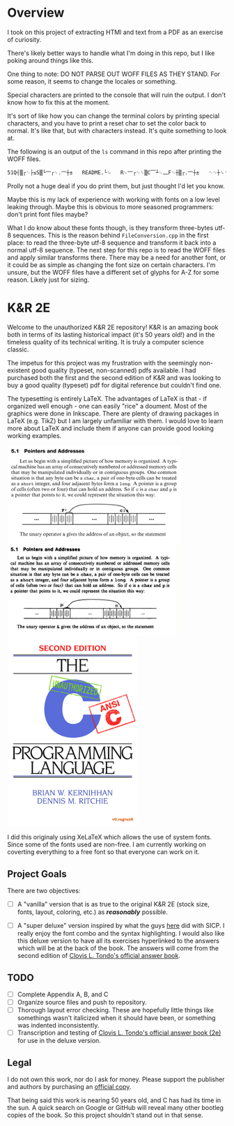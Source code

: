 # Overview

I took on this project of extracting HTMl and text from a PDF as an exercise of curiosity.

There's likely better ways to handle what I'm doing in this repo, but I like poking around things like this.

One thing to note: DO NOT PARSE OUT WOFF FILES AS THEY STAND. For some reason, it seems to change the locales or something.

Special characters are printed to the console that will ruin the output. I don't know how to fix this at the moment.

It's sort of like how you can change the terminal colors by printing special characters, and you have to print a reset char to set the color back to normal. It's like that, but with characters instead. It's quite something to look at.

The following is an output of the `ls` command in this repo after printing the WOFF files.

```sh
51Q┤▒┌␋├≤S▒└⎻┌␊.⎻┼±   README.└␍   R␊⎻┌␋␌▒C⎺┴␊⎼F␋┼▒┌.⎻┼±   ␉␋┼␍␋┼±.±≤⎻   ␉┤␋┌␍   ␌⎺└└⎺┼.±≤⎻␋   ␌⎺└⎻␋┌␊ ␌⎺└└▒┼␍⎽.┘⎽⎺┼   ␌⎺┼┴␊⎼⎽␋⎺┼.⎽␤  '┐&⎼ ┴0⎼▒±├┤│8.⎻␍°'   ┼⎺␍␊ └⎺␍┤┌␊⎽   ┼⎺␍␊└⎺┼.┘⎽⎺┼   ⎻▒␌┐▒±␊-┌⎺␌┐.┘⎽⎺┼   ⎻▒␌┐▒±␊.┘⎽⎺┼   ⎻␍°2␤├└┌EX   ⎽⎼␌   ├⎽␌⎺┼°␋±.┘⎽⎺┼   ┴␊┼┴
```

Prolly not a huge deal if you do print them, but just thought I'd let you know.

Maybe this is my lack of experience with working with fonts on a low level leaking through. Maybe this is obvious to more seasoned programmers: don't print font files maybe?

What I do know about these fonts though, is they transform three-bytes utf-8 sequences. This is the reason behind `FileConversion.cpp` in the first place: to read the three-byte utf-8 sequence and transform it back into a normal utf-8 sequence. The next step for this repo is to read the WOFF files and apply similar transforms there. There may be a need for another font, or it could be as simple as changing the font size on certain characters. I'm unsure, but the WOFF files have a different set of glyphs for A-Z for some reason. Likely just for sizing.

K&R 2E
=====

Welcome to the unauthorized K&R 2E repository! K&R is an amazing book both in
terms of its lasting historical impact (it's 50 years old!) and in the timeless
quality of its technical writing. It is truly a computer science classic.

The impetus for this project was my frustration with the seemingly non-existent
good quality (typeset, non-scanned) pdfs available. I had purchased both the
first and the second edition of K&R and was looking to buy a good quality
(typeset) pdf for digital reference but couldn't find one.

The typesetting is entirely LaTeX. The advantages of LaTeX is that - if
organized well enough - one can easily "rice" a doument. Most of the graphics
were done in Inkscape. There are plenty of drawing packages in LaTeX (e.g.
TikZ) but I am largely unfamiliar with them. I would love to learn more about
LaTeX and include them if anyone can provide good looking working examples.

<p float="middle">
<img src="./51QualitySample.png" alt="quality sample" width=400/>
<img src="./ReplicaCoverFinal.png" alt="sample cover" width=300/>
</p>

I did this originaly using XeLaTeX which allows the use of system fonts. Since
some of the fonts used are non-free. I am currently working on coverting everything
to a free font so that everyone can work on it.

Project Goals
-------------
There are two objectives:

- [ ] A "vanilla" version that is as true to the original K&R 2E (stock size,
   fonts, layout, coloring, etc.) as ***reasonably*** possible.

- [ ] A "super deluxe" version inspired by what the guys
   [here](https://github.com/sarabander/sicp-pdf) did with SICP.  I really
   enjoy the font combo and the syntax highlighting. I would also like this
   deluxe version to have all its exercises hyperlinked to the answers which
   will be at the back of the book. The answers will come from the second
   edition of [Clovis L. Tondo's official answer book](https://www.amazon.com/Answer-Book-Solutions-Exercises-Programming/dp/0131096532).

TODO
-------------
- [ ] Complete Appendix A, B, and C
- [ ] Organize source files and push to repository.
- [ ] Thorough layout error checking. These are hopefully little things like somethings wasn't italicized when it should have been, or something was indented inconsistently.
- [ ] Transcription and testing of [Clovis L. Tondo's official answer book (2e)](https://www.amazon.com/Answer-Book-Solutions-Exercises-Programming/dp/0131096532) for use in the deluxe version.

Legal
-------------
I do not own this work, nor do I ask for money. Please support the publisher and authors by purchasing an [official copy](https://www.amazon.com/Programming-Language-2nd-Brian-Kernighan/dp/0131103628/ref=sr_1_1?dchild=1&keywords=Programming-Language-2nd-Brian-Kernighan&qid=1601353364&sr=8-1).

That being said this work is nearing 50 years old, and C has had its time in
the sun. A quick search on Google or GitHub will reveal many other bootleg
copies of the book. So this project shouldn't stand out in that sense.

